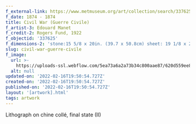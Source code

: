 ```yaml
---
f_external-link: https://www.metmuseum.org/art/collection/search/337625
f_date: 1874 - 1874
title: Civil War (Guerre Civile)
f_artist-3: Edouard Manet
f_credit-2: Rogers Fund, 1922
f_objectid: '337625'
f_dimensions-2: 'stone:15 5/8 x 20in. (39.7 x 50.8cm) sheet: 19 1/8 x 24 3/4in. (48.6 x 62.9cm)'
slug: civil-war-guerre-civile
f_image:
  url: >-
    https://uploads-ssl.webflow.com/5ea73a6a2a73b34c800aae87/620d559ee8c2013dbd179d28_DP820765.jpeg
  alt: null
updated-on: '2022-02-16T19:50:54.727Z'
created-on: '2022-02-16T19:50:54.727Z'
published-on: '2022-02-16T19:50:54.727Z'
layout: '[artwork].html'
tags: artwork
---
```


Lithograph on chine collé, final state (II)
